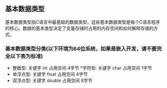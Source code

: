 ## 基本数据类型
基本数据类型指C语言中最基础的数据类型，这些基本数据类型是每个C语言程序的核心。数据的基本类型决定了变量存储时占用的内存空间和如何解释存储的方式。

### 基本数据类型分类(以下环境为64位系统，如果是嵌入开发，请不要完全以下表为标准)
* 整数型: 关键字 int  占用空间 4字节
*字符型: 关键字 char 占用空间 1字节
* 单浮点型: 关键字 float 占用空间 4字节
* 双浮点型: 关键字 double 占用空间 8字节